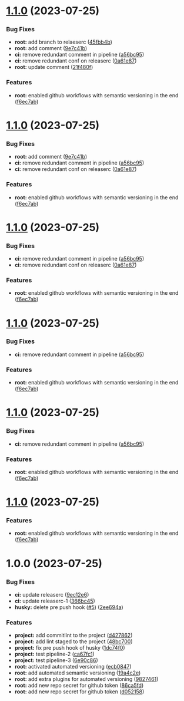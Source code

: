 # [1.1.0](https://github.com/demirtasdurmus/node-jest-typescript-starter/compare/v1.0.0...v1.1.0) (2023-07-25)


### Bug Fixes

* **root:** add branch to relaeserc ([45fbb4b](https://github.com/demirtasdurmus/node-jest-typescript-starter/commit/45fbb4b151265efda50bd45af0914a3ff5830d47))
* **root:** add comment ([9e7c41b](https://github.com/demirtasdurmus/node-jest-typescript-starter/commit/9e7c41bddd0b99bda8bfed1b387cadbec5b33345))
* **ci:** remove redundant comment in pipeline ([a56bc95](https://github.com/demirtasdurmus/node-jest-typescript-starter/commit/a56bc9528b5b141cf69d74f2f80d9c8c53e9d57b))
* **ci:** remove redundant conf on releaserc ([0a61e87](https://github.com/demirtasdurmus/node-jest-typescript-starter/commit/0a61e870932f379ac39b3d6859d4c577482ed290))
* **root:** update comment ([21f480f](https://github.com/demirtasdurmus/node-jest-typescript-starter/commit/21f480f7fcadcc40c14c2216a49e6b10039956c5))


### Features

* **root:** enabled github workflows with semantic versioning in the end ([f6ec7ab](https://github.com/demirtasdurmus/node-jest-typescript-starter/commit/f6ec7abbbc5c870033518d4a1712d66987bc13e3))

# [1.1.0](https://github.com/demirtasdurmus/node-jest-typescript-starter/compare/v1.0.0...v1.1.0) (2023-07-25)


### Bug Fixes

* **root:** add comment ([9e7c41b](https://github.com/demirtasdurmus/node-jest-typescript-starter/commit/9e7c41bddd0b99bda8bfed1b387cadbec5b33345))
* **ci:** remove redundant comment in pipeline ([a56bc95](https://github.com/demirtasdurmus/node-jest-typescript-starter/commit/a56bc9528b5b141cf69d74f2f80d9c8c53e9d57b))
* **ci:** remove redundant conf on releaserc ([0a61e87](https://github.com/demirtasdurmus/node-jest-typescript-starter/commit/0a61e870932f379ac39b3d6859d4c577482ed290))


### Features

* **root:** enabled github workflows with semantic versioning in the end ([f6ec7ab](https://github.com/demirtasdurmus/node-jest-typescript-starter/commit/f6ec7abbbc5c870033518d4a1712d66987bc13e3))

# [1.1.0](https://github.com/demirtasdurmus/node-jest-typescript-starter/compare/v1.0.0...v1.1.0) (2023-07-25)


### Bug Fixes

* **ci:** remove redundant comment in pipeline ([a56bc95](https://github.com/demirtasdurmus/node-jest-typescript-starter/commit/a56bc9528b5b141cf69d74f2f80d9c8c53e9d57b))
* **ci:** remove redundant conf on releaserc ([0a61e87](https://github.com/demirtasdurmus/node-jest-typescript-starter/commit/0a61e870932f379ac39b3d6859d4c577482ed290))


### Features

* **root:** enabled github workflows with semantic versioning in the end ([f6ec7ab](https://github.com/demirtasdurmus/node-jest-typescript-starter/commit/f6ec7abbbc5c870033518d4a1712d66987bc13e3))

# [1.1.0](https://github.com/demirtasdurmus/node-jest-typescript-starter/compare/v1.0.0...v1.1.0) (2023-07-25)


### Bug Fixes

* **ci:** remove redundant comment in pipeline ([a56bc95](https://github.com/demirtasdurmus/node-jest-typescript-starter/commit/a56bc9528b5b141cf69d74f2f80d9c8c53e9d57b))


### Features

* **root:** enabled github workflows with semantic versioning in the end ([f6ec7ab](https://github.com/demirtasdurmus/node-jest-typescript-starter/commit/f6ec7abbbc5c870033518d4a1712d66987bc13e3))

# [1.1.0](https://github.com/demirtasdurmus/node-jest-typescript-starter/compare/v1.0.0...v1.1.0) (2023-07-25)


### Bug Fixes

* **ci:** remove redundant comment in pipeline ([a56bc95](https://github.com/demirtasdurmus/node-jest-typescript-starter/commit/a56bc9528b5b141cf69d74f2f80d9c8c53e9d57b))


### Features

* **root:** enabled github workflows with semantic versioning in the end ([f6ec7ab](https://github.com/demirtasdurmus/node-jest-typescript-starter/commit/f6ec7abbbc5c870033518d4a1712d66987bc13e3))

# [1.1.0](https://github.com/demirtasdurmus/node-jest-typescript-starter/compare/v1.0.0...v1.1.0) (2023-07-25)


### Features

* **root:** enabled github workflows with semantic versioning in the end ([f6ec7ab](https://github.com/demirtasdurmus/node-jest-typescript-starter/commit/f6ec7abbbc5c870033518d4a1712d66987bc13e3))

# 1.0.0 (2023-07-25)


### Bug Fixes

* **ci:** update releaserc ([9ec12e6](https://github.com/demirtasdurmus/node-jest-typescript-starter/commit/9ec12e6da8f67124a0e5632e2c333cf8ddc763ee))
* **ci:** update releaserc-1 ([366bc45](https://github.com/demirtasdurmus/node-jest-typescript-starter/commit/366bc456b53bbba5e7af2bf46b426e6c4ca34184))
* **husky:** delete pre push hook ([#5](https://github.com/demirtasdurmus/node-jest-typescript-starter/issues/5)) ([2ee694a](https://github.com/demirtasdurmus/node-jest-typescript-starter/commit/2ee694a23cf444e55188cb1958fe083e525f0b2e))


### Features

* **project:** add commitlint to the project ([d427862](https://github.com/demirtasdurmus/node-jest-typescript-starter/commit/d427862e9711c8e148faef0e62d63b0a7d7b4c35))
* **project:** add lint staged to the project ([48bc700](https://github.com/demirtasdurmus/node-jest-typescript-starter/commit/48bc7006aef10569ad7a78a268735b34cc982fff))
* **project:** fix pre push hook of husky ([1dc74f0](https://github.com/demirtasdurmus/node-jest-typescript-starter/commit/1dc74f0a72bcfe3887c2463a70d702a23e401eae))
* **project:** test pipeline-2 ([ca67fc1](https://github.com/demirtasdurmus/node-jest-typescript-starter/commit/ca67fc1c1321c34be34134a6dc6c692cceb8f651))
* **project:** test pipeline-3 ([6e90c86](https://github.com/demirtasdurmus/node-jest-typescript-starter/commit/6e90c86c9d723bf76be5cd6155ea2956b966a186))
* **root:** activated automated versioning ([ecb0847](https://github.com/demirtasdurmus/node-jest-typescript-starter/commit/ecb08475ecfef92818f350adeb542508de66c149))
* **root:** add automated semantic versioning ([19a4c2e](https://github.com/demirtasdurmus/node-jest-typescript-starter/commit/19a4c2efd3ddd46278bfcb8eea78642e21385f41))
* **root:** add extra plugins for automated versioning ([9827461](https://github.com/demirtasdurmus/node-jest-typescript-starter/commit/98274612a37e272a04bf2cd3d02aa1381c190d13))
* **root:** add new repo secret for github token ([86ca5fd](https://github.com/demirtasdurmus/node-jest-typescript-starter/commit/86ca5fd61317319841b869bff66da147572ebcc5))
* **root:** add new repo secret for github token ([d052158](https://github.com/demirtasdurmus/node-jest-typescript-starter/commit/d052158c77eee4d7e3a8abbf98cee39e344aab3a))
